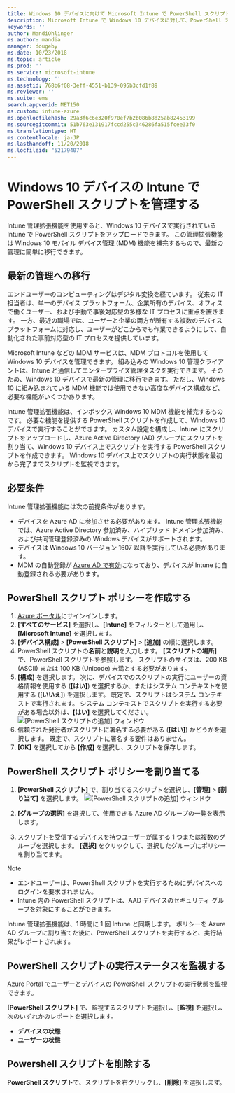 ```yaml
---
title: Windows 10 デバイスに向けて Microsoft Intune で PowerShell スクリプトを追加する - Azure | Microsoft Docs
description: Microsoft Intune で Windows 10 デバイスに対して、PowerShell スクリプトの追加、Azure Active Directory グループへのスクリプト ポリシーの割り当て、レポートを使用したスクリプトの監視、スクリプトを削除する手順の確認を行います。
keywords: ''
author: MandiOhlinger
ms.author: mandia
manager: dougeby
ms.date: 10/23/2018
ms.topic: article
ms.prod: ''
ms.service: microsoft-intune
ms.technology: ''
ms.assetid: 768b6f08-3eff-4551-b139-095b3cfd1f89
ms.reviewer: ''
ms.suite: ems
search.appverid: MET150
ms.custom: intune-azure
ms.openlocfilehash: 29a3f6c6e320f970ef7b2b086b8d25ab82453199
ms.sourcegitcommit: 51b763e131917fccd255c346286fa515fcee33f0
ms.translationtype: HT
ms.contentlocale: ja-JP
ms.lasthandoff: 11/20/2018
ms.locfileid: "52179407"
---
```

# <a name="manage-powershell-scripts-in-intune-for-windows-10-devices"></a>Windows 10 デバイスの Intune で PowerShell スクリプトを管理する
Intune 管理拡張機能を使用すると、Windows 10 デバイスで実行されている Intune で PowerShell スクリプトをアップロードできます。 この管理拡張機能は Windows 10 モバイル デバイス管理 (MDM) 機能を補完するもので、最新の管理に簡単に移行できます。

## <a name="moving-to-modern-management"></a>最新の管理への移行
エンドユーザーのコンピューティングはデジタル変換を経ています。 従来の IT 担当者は、単一のデバイス プラットフォーム、企業所有のデバイス、オフィスで働くユーザー、および手動で事後対応型の多様な IT プロセスに重点を置きます。 一方、最近の職場では、ユーザーと企業の両方が所有する複数のデバイス プラットフォームに対応し、ユーザーがどこからでも作業できるようにして、自動化された事前対応型の IT プロセスを提供しています。 

Microsoft Intune などの MDM サービスは、MDM プロトコルを使用して Windows 10 デバイスを管理できます。 組み込みの Windows 10 管理クライアントは、Intune と通信してエンタープライズ管理タスクを実行できます。 そのため、Windows 10 デバイスで最新の管理に移行できます。 ただし、Windows 10 に組み込まれている MDM 機能では使用できない高度なデバイス構成など、必要な機能がいくつかあります。

Intune 管理拡張機能は、インボックス Windows 10 MDM 機能を補完するものです。 必要な機能を提供する PowerShell スクリプトを作成して、Windows 10 デバイスで実行することができます。 カスタム設定を構成し、Intune にスクリプトをアップロードし、Azure Active Directory (AD) グループにスクリプトを割り当て、Windows 10 デバイス上でスクリプトを実行する PowerShell スクリプトを作成できます。 Windows 10 デバイス上でスクリプトの実行状態を最初から完了までスクリプトを監視できます。

## <a name="prerequisites"></a>必要条件
Intune 管理拡張機能には次の前提条件があります。
- デバイスを Azure AD に参加させる必要があります。 Intune 管理拡張機能では、Azure Active Directory 参加済み、ハイブリッド ドメイン参加済み、および共同管理登録済みの Windows デバイスがサポートされます。
- デバイスは Windows 10 バージョン 1607 以降を実行している必要があります。
- MDM の自動登録が [Azure AD で有効](https://docs.microsoft.com/intune/windows-enroll#enable-windows-10-automatic-enrollment)になっており、デバイスが Intune に自動登録される必要があります。

## <a name="create-a-powershell-script-policy"></a>PowerShell スクリプト ポリシーを作成する 
1. [Azure ポータル](https://portal.azure.com)にサインインします。
2. **[すべてのサービス]** を選択し、**[Intune]** をフィルターとして適用し、**[Microsoft Intune]** を選択します。
3. **[デバイス構成]** > **[PowerShell スクリプト]** > **[追加]** の順に選択します。
4. PowerShell スクリプトの**名前**と**説明**を入力します。 **[スクリプトの場所]** で、PowerShell スクリプトを参照します。 スクリプトのサイズは、200 KB (ASCII) または 100 KB (Unicode) 未満とする必要があります。
5. **[構成]** を選択します。 次に、デバイスでのスクリプトの実行にユーザーの資格情報を使用する (**[はい]**) を選択するか、またはシステム コンテキストを使用する (**[いいえ]**) を選択します。 既定で、スクリプトはシステム コンテキストで実行されます。 システム コンテキストでスクリプトを実行する必要がある場合以外は、**[はい]** を選択してください。 
  ![[PowerShell スクリプトの追加] ウィンドウ](./media/mgmt-extension-add-script.png)
6. 信頼された発行者がスクリプトに署名する必要がある (**[はい]**) かどうかを選択します。 既定で、スクリプトに署名する要件はありません。 
7. **[OK]** を選択してから **[作成]** を選択し、スクリプトを保存します。

## <a name="assign-a-powershell-script-policy"></a>PowerShell スクリプト ポリシーを割り当てる
1. **[PowerShell スクリプト]** で、割り当てるスクリプトを選択し、**[管理]** > **[割り当て]** を選択します。
  ![[PowerShell スクリプトの追加] ウィンドウ](./media/mgmt-extension-assignments.png)
 
2. **[グループの選択]** を選択して、使用できる Azure AD グループの一覧を表示します。 
3. スクリプトを受信するデバイスを持つユーザーが属する 1 つまたは複数のグループを選択します。 **[選択]** をクリックして、選択したグループにポリシーを割り当てます。

> [!NOTE]
> - エンドユーザーは、PowerShell スクリプトを実行するためにデバイスへのログインを要求されません。 
> - Intune 内の PowerShell スクリプトは、AAD デバイスのセキュリティ グループを対象にすることができます。

Intune 管理拡張機能は、1 時間に 1 回 Intune と同期します。 ポリシーを Azure AD グループに割り当てた後に、PowerShell スクリプトを実行すると、実行結果がレポートされます。 
 
## <a name="monitor-run-status-for-powershell-scripts"></a>PowerShell スクリプトの実行ステータスを監視する
Azure Portal でユーザーとデバイスの PowerShell スクリプトの実行状態を監視できます。

**[PowerShell スクリプト]** で、監視するスクリプトを選択し、**[監視]** を選択し、次のいずれかのレポートを選択します。
   - **デバイスの状態**
   - **ユーザーの状態**

## <a name="delete-a-powershell-script"></a>Powershell スクリプトを削除する
**PowerShell スクリプト**で、スクリプトを右クリックし、**[削除]** を選択します。
